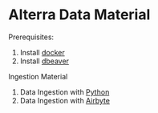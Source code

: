 # Alterra Data Material

Prerequisites: 
1. Install [docker](./1_pre_install_docker.md)
2. Install [dbeaver](./2_pre_install_dbeaver.md)

Ingestion Material
1. Data Ingestion with [Python](./1_ingestion_python.md)
2. Data Ingestion with [Airbyte](./2_ingestion_airbyte.md)